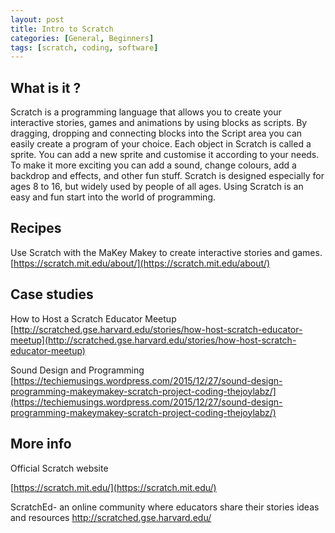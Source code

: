 ```yaml
---
layout: post
title: Intro to Scratch
categories: [General, Beginners]
tags: [scratch, coding, software]
---
```


## What is it ?
Scratch is a programming language that allows you to create your interactive stories, games and animations by using blocks as scripts. By dragging, dropping and connecting blocks into the Script area you can easily create a program of your choice. Each object in Scratch is called a sprite. You can add a new sprite and customise it according to your needs. To make it more exciting you can add a sound, change colours, add a backdrop and effects, and other fun stuff.
Scratch is designed especially for ages 8 to 16, but widely used by people of all ages.
Using Scratch is an easy and fun start into the world of programming.


## Recipes

Use Scratch with the MaKey Makey to create interactive stories and games.
[https://scratch.mit.edu/about/](https://scratch.mit.edu/about/)

## Case studies

How to Host a Scratch Educator Meetup
[http://scratched.gse.harvard.edu/stories/how-host-scratch-educator-meetup](http://scratched.gse.harvard.edu/stories/how-host-scratch-educator-meetup)

Sound Design and Programming
[https://techiemusings.wordpress.com/2015/12/27/sound-design-programming-makeymakey-scratch-project-coding-thejoylabz/](https://techiemusings.wordpress.com/2015/12/27/sound-design-programming-makeymakey-scratch-project-coding-thejoylabz/)

## More info
Official Scratch website

[https://scratch.mit.edu/](https://scratch.mit.edu/)

ScratchEd- an online community where educators share their stories ideas and resources
[http://scratched.gse.harvard.edu/
](http://scratched.gse.harvard.edu/
)

